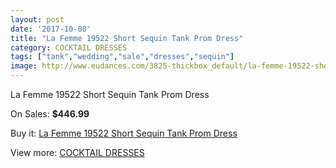 ```yaml
---
layout: post
date: '2017-10-08'
title: "La Femme 19522 Short Sequin Tank Prom Dress"
category: COCKTAIL DRESSES
tags: ["tank","wedding","sale","dresses","sequin"]
image: http://www.eudances.com/3825-thickbox_default/la-femme-19522-short-sequin-tank-prom-dress.jpg
---
```

La Femme 19522 Short Sequin Tank Prom Dress

On Sales: **$446.99**
<a href="https://www.eudances.com/en/cocktail-dresses/1275-la-femme-19522-short-sequin-tank-prom-dress.html"><amp-img layout="responsive" width="600" height="600" src="//www.eudances.com/3825-thickbox_default/la-femme-19522-short-sequin-tank-prom-dress.jpg" alt="La Femme 19522 Short Sequin Tank Prom Dress 0" /></a>
<a href="https://www.eudances.com/en/cocktail-dresses/1275-la-femme-19522-short-sequin-tank-prom-dress.html"><amp-img layout="responsive" width="600" height="600" src="//www.eudances.com/3826-thickbox_default/la-femme-19522-short-sequin-tank-prom-dress.jpg" alt="La Femme 19522 Short Sequin Tank Prom Dress 1" /></a>

Buy it: [La Femme 19522 Short Sequin Tank Prom Dress](https://www.eudances.com/en/cocktail-dresses/1275-la-femme-19522-short-sequin-tank-prom-dress.html "La Femme 19522 Short Sequin Tank Prom Dress")

View more: [COCKTAIL DRESSES](https://www.eudances.com/en/14-cocktail-dresses "COCKTAIL DRESSES")